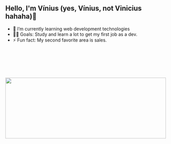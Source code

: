 ## Hello, I'm Vínius (yes, Vínius, not Vinicius hahaha)👋

- 🌱 I’m currently learning web development technologies
- 💪🏼 Goals: Study and learn a lot to get my first job as a dev.
- ⚡ Fun fact: My second favorite area is sales.

&nbsp; 
--- 
&nbsp;

<img src="https://media.giphy.com/media/6heBQSjt2IoA8/giphy.gif?cid=ecf05e473dnce8cv6nsm7hw9uanpcn0y7wel2slygruj0hx4&rid=giphy.gif" width="500" height="190" />



